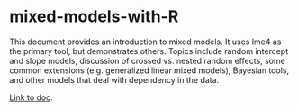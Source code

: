 # mixed-models-with-R

This document provides an introduction to mixed models. It uses <span class="pack">lme4</span> as the primary tool, but demonstrates others.  Topics include random intercept and slope models, discussion of crossed vs. nested random effects, some common extensions (e.g. generalized linear mixed models), Bayesian tools, and other models that deal with dependency in the data.

[Link to doc](http://m-clark.github.io/mixed-models-with-R/).